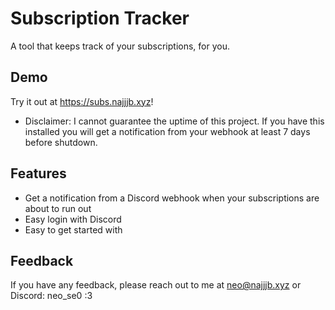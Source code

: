
# Subscription Tracker

A tool that keeps track of your subscriptions, for you.



## Demo

Try it out at https://subs.najjjb.xyz!
- Disclaimer: I cannot guarantee the uptime of this project. If you have this installed you will get a notification from your webhook at least 7 days before shutdown.




## Features

- Get a notification from a Discord webhook when your subscriptions are about to run out
- Easy login with Discord
- Easy to get started with




## Feedback

If you have any feedback, please reach out to me at neo@najjjb.xyz or Discord: neo_se0 :3

